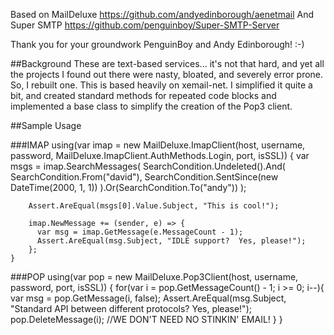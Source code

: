 Based on MailDeluxe https://github.com/andyedinborough/aenetmail
And Super SMTP https://github.com/penguinboy/Super-SMTP-Server

Thank you for your groundwork PenguinBoy and Andy Edinborough! :-)


##Background
These are text-based services... it's not that hard, and yet all the projects I
found out there were nasty, bloated, and severely error prone. So, I rebuilt 
one. This is based heavily on xemail-net. I simplified it quite a bit, and 
created standard methods for repeated code blocks and implemented a base class
to simplify the creation of the Pop3 client.

##Sample Usage

###IMAP
     using(var imap = new MailDeluxe.ImapClient(host, username, password, MailDeluxe.ImapClient.AuthMethods.Login, port, isSSL)) {
        var msgs = imap.SearchMessages(
          SearchCondition.Undeleted().And(
            SearchCondition.From("david"), 
            SearchCondition.SentSince(new DateTime(2000, 1, 1))
          ).Or(SearchCondition.To("andy"))
        );
          
        Assert.AreEqual(msgs[0].Value.Subject, "This is cool!");

        imap.NewMessage += (sender, e) => {
          var msg = imap.GetMessage(e.MessageCount - 1);
          Assert.AreEqual(msg.Subject, "IDLE support?  Yes, please!");
        };
    }

###POP
     using(var pop = new MailDeluxe.Pop3Client(host, username, password, port, isSSL)) {
       for(var i = pop.GetMessageCount() - 1; i >= 0; i--){
          var msg = pop.GetMessage(i, false);
          Assert.AreEqual(msg.Subject, "Standard API between different protocols?  Yes, please!");
          pop.DeleteMessage(i); //WE DON'T NEED NO STINKIN' EMAIL!
       }
    }
